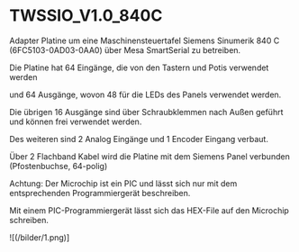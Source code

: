 # TWSSIO_V1.0_840C

Adapter Platine um eine Maschinensteuertafel Siemens Sinumerik 840 C  (6FC5103-0AD03-0AA0) über Mesa SmartSerial zu betreiben.

Die Platine hat 64 Eingänge, die von den Tastern und Potis verwendet werden

und 64 Ausgänge, wovon 48 für die LEDs des Panels verwendet werden.

Die übrigen 16 Ausgänge sind über Schraubklemmen nach Außen geführt und können frei verwendet werden.

Des weiteren sind 2 Analog Eingänge und 1 Encoder Eingang verbaut.

Über 2 Flachband Kabel wird die Platine mit dem Siemens Panel verbunden (Pfostenbuchse, 64-polig)




Achtung: Der Microchip ist ein PIC und lässt sich nur mit dem entsprechenden Programmiergerät beschreiben.

Mit einem PIC-Programmiergerät lässt sich das HEX-File auf den Microchip schreiben.

![(/bilder/1.png)]
